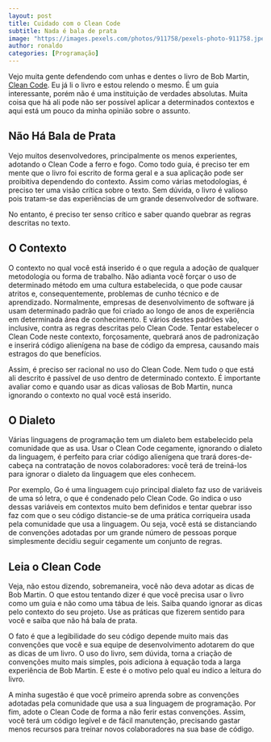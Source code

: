 ```yaml
---
layout: post
title: Cuidado com o Clean Code
subtitle: Nada é bala de prata
image: "https://images.pexels.com/photos/911758/pexels-photo-911758.jpeg"
author: ronaldo
categories: [Programação]
---
```


Vejo muita gente defendendo com unhas e dentes o livro de Bob Martin, [Clean Code](https://www.amazon.com.br/C%25C3%25B3digo-limpo-Robert-C-Martin/dp/8576082675/ref=sr_1_1?__mk_pt_BR=%25C3%2585M%25C3%2585%25C5%25BD%25C3%2595%25C3%2591&amp;crid=3FUVH5OIDGMBQ&amp;keywords=c%25C3%25B3digo+limpo&amp;qid=1707053266&amp;sprefix=c%25C3%25B3digo+limpo%252Caps%252C254&amp;sr=8-1&_encoding=UTF8&tag=devbrazuca-20&linkCode=ur2&linkId=75eb2e058315d013daa991acb4e8a88d&camp=1789&creative=9325"). Eu já li o livro e estou relendo o mesmo. É um guia interessante, porém não é uma instituição de verdades absolutas. Muita coisa que há ali pode não ser possível aplicar a determinados contextos e aqui está um pouco da minha opinião sobre o assunto.

## Não Há Bala de Prata

Vejo muitos desenvolvedores, principalmente os menos experientes, adotando o Clean Code a ferro e fogo. Como todo guia, é preciso ter em mente que o livro foi escrito de forma geral e a sua aplicação pode ser proibitiva dependendo do contexto. Assim como várias metodologias, é preciso ter uma visão crítica sobre o texto. Sem dúvida, o livro é valioso pois tratam-se das experiências de um grande desenvolvedor de software.

No entanto, é preciso ter senso crítico e saber quando quebrar as regras descritas no texto.

## O Contexto

O contexto no qual você está inserido é o que regula a adoção de qualquer metodologia ou forma de trabalho. Não adianta você forçar o uso de determinado método em uma cultura estabelecida, o que pode causar atritos e, consequentemente, problemas de cunho técnico e de aprendizado. Normalmente, empresas de desenvolvimento de software já usam determinado padrão que foi criado ao longo de anos de experiência em determinada área de conhecimento. E vários destes padrões vão, inclusive, contra as regras descritas pelo Clean Code. Tentar estabelecer o Clean Code neste contexto, forçosamente, quebrará anos de padronização e inserirá código alienígena na base de código da empresa, causando mais estragos do que benefícios.

Assim, é preciso ser racional no uso do Clean Code. Nem tudo o que está ali descrito é passível de uso dentro de determinado contexto. É importante avaliar como e quando usar as dicas valiosas de Bob Martin, nunca ignorando o contexto no qual você está inserido.

## O Dialeto

Várias linguagens de programação tem um dialeto bem estabelecido pela comunidade que as usa. Usar o Clean Code cegamente, ignorando o dialeto da linguagem, é perfeito para criar código alienígena que trará dores-de-cabeça na contratação de novos colaboradores: você terá de treiná-los para ignorar o dialeto da linguagem que eles conhecem.

Por exemplo, Go é uma linguagem cujo principal dialeto faz uso de variáveis de uma só letra, o que é condenado pelo Clean Code. Go indica o uso dessas variáveis em contextos muito bem definidos e tentar quebrar isso faz com que o seu código distancie-se de uma prática corriqueira usada pela comunidade que usa a linguagem. Ou seja, você está se distanciando de convenções adotadas por um grande número de pessoas porque simplesmente decidiu seguir cegamente um conjunto de regras.

## Leia o Clean Code

Veja, não estou dizendo, sobremaneira, você não deva adotar as dicas de Bob Martin. O que estou tentando dizer é que você precisa usar o livro como um guia e não como uma tábua de leis. Saiba quando ignorar as dicas pelo contexto do seu projeto. Use as práticas que fizerem sentido para você e saiba que não há bala de prata.

O fato é que a legibilidade do seu código depende muito mais das convenções que você e sua equipe de desenvolvimento adotarem do que as dicas de um livro. O uso do livro, sem dúvida, torna a criação de convenções muito mais simples, pois adiciona à equação toda a larga experiência de Bob Martin. E este é o motivo pelo qual eu indico a leitura do livro.

A minha sugestão é que você primeiro aprenda sobre as convenções adotadas pela comunidade que usa a sua linguagem de programação. Por fim, adote o Clean Code de forma a não ferir estas convenções. Assim, você terá um código legível e de fácil manutenção, precisando gastar menos recursos para treinar novos colaboradores na sua base de código.
